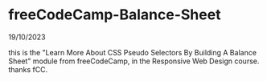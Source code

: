 # freeCodeCamp-Balance-Sheet

19/10/2023

this is the "Learn More About CSS Pseudo Selectors By Building A Balance Sheet" module from freeCodeCamp, in the Responsive Web Design course. thanks fCC. 
